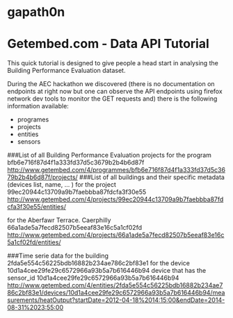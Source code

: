 # gapath0n

# Getembed.com - Data API Tutorial

This quick tutorial is designed to give people a head start in analysing the Building Performance Evaluation dataset.

During the AEC hackathon we discovered (there is no documentation on endpoints at right now but one can observe the API endpoints using firefox network dev tools to monitor the GET requests and) there is the following information available:

  - programes
  - projects
  - entities
  - sensors

###List of all Building Performance Evaluation projects 
for the program bfb6e716f87d4f1a333fd37d5c3679b2b4b6d87f
http://www.getembed.com/4/programmes/bfb6e716f87d4f1a333fd37d5c3679b2b4b6d87f/projects/ 
###List of all buildings and their specific metadata (devices list, name, … )
for the project 99ec20944c13709a9b7faebbba87fdcfa3f30e55
http://www.getembed.com/4/projects/99ec20944c13709a9b7faebbba87fdcfa3f30e55/entities/ 

for the Aberfawr Terrace. Caerphilly 66a1ade5a7fecd82507b5eeaf83e16c5a1cf02fd
http://www.getembed.com/4/projects/66a1ade5a7fecd82507b5eeaf83e16c5a1cf02fd/entities/
 
###Time serie data 
for the building 2fda5e554c56225bdb16882b234ae786c2bf83e1
for the device 10d1a4cee29fe29c6572966a93b5a7b616446b94
device that has the sensor_id 10d1a4cee29fe29c6572966a93b5a7b616446b94
http://www.getembed.com/4/entities/2fda5e554c56225bdb16882b234ae786c2bf83e1/devices/10d1a4cee29fe29c6572966a93b5a7b616446b94/measurements/heatOutput?startDate=2012-04-18%2014:15:00&endDate=2014-08-31%2023:55:00 
